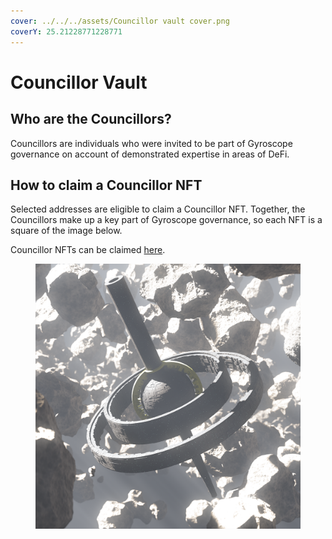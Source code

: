 ```yaml
---
cover: ../../../assets/Councillor vault cover.png
coverY: 25.21228771228771
---
```


# Councillor Vault



## Who are the Councillors?

Councillors are individuals who were invited to be part of Gyroscope governance on account of demonstrated expertise in areas of DeFi.&#x20;

## How to claim a Councillor NFT

Selected addresses are eligible to claim a Councillor NFT. Together, the Councillors make up a key part of Gyroscope governance, so each NFT is a square of the image below.

Councillor NFTs can be claimed [here](https://gov.gyro.finance/vaults/).

<figure><img src="../../../assets/Gov NFT Website Size.png" alt=""><figcaption></figcaption></figure>
